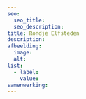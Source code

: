 ```yaml
---
seo:
  seo_title:
  seo_description:
title: Rondje Elfsteden
description:
afbeelding:
  image:
  alt:
list:
  - label:
    value:
samenwerking:
---
```

